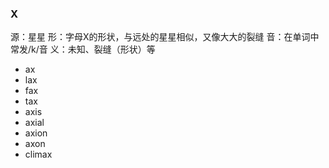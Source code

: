 ### X

源：星星
形：字母X的形状，与远处的星星相似，又像大大的裂缝
音：在单词中常发/k/音
义：未知、裂缝（形状）等

- ax
- lax
- fax
- tax
- axis
- axial
- axion
- axon
- climax